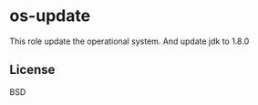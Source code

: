 os-update
=========

This role update the operational system. And update jdk to 1.8.0

License
-------

BSD
